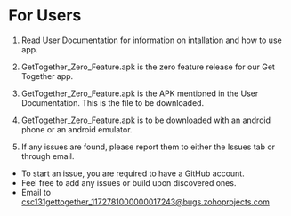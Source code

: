 # For Users
1. Read User Documentation for information on intallation and how to use app.

2. GetTogether_Zero_Feature.apk is the zero feature release for our Get Together app. 

3. GetTogether_Zero_Feature.apk is the APK mentioned in the User Documentation. This is the file to be downloaded.  

4. GetTogether_Zero_Feature.apk is to be downloaded with an android phone or an android emulator. 

5. If any issues are found, please report them to either the Issues tab or through email.
  - To start an issue, you are required to have a GitHub account.
  - Feel free to add any issues or build upon discovered ones.
  - Email to csc131gettogether_1172781000000017243@bugs.zohoprojects.com
